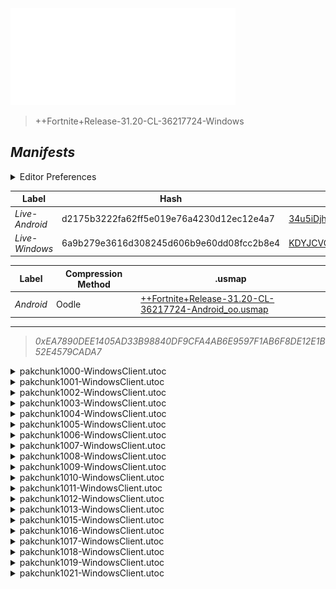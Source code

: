 <a href="#manifests">
  <img style="pointer-events: none" src="https://raw.githubusercontent.com/Tectors/fn-archive/master/.github/source/dependents/gen.31.20.svg" width="360" height="155"\>
</a>

 >  
  
  > ++Fortnite+Release-31.20-CL-36217724-Windows

## *Manifests*
<details>
  <summary>Editor Preferences</summary>

 > 
    ((Value="0x2C029947F8114A6E38BD9A4D83DCF7F6CAEC4AD14CEE7EBC015982FF26033523",Guid="003C8A31FF60E8C3BDBF4FB76A7CC4B8"),(Value="0x771B5F45A05F7958B93FA17734051005AD6524AF1E77EF0729E50D23CCD83411",Guid="15AA9676F80B50171D3C21E3020906B3"),(Value="0x51102F751931D43910BC0DADF758E846D4FB3F333C3853FD2B0A0C9C3D1826DF",Guid="174B492A98CE7D4047C016C29EF7D86D"),(Value="0x7E0BA3CF60EBC6C3C6FD220B714163F3342D29EE0041C2AE294AB15F75576C1C",Guid="2BEE5F951D6A3AA790943B18CE43C474"),(Value="0x7ACC4F45572E8109B4B71460C764CA75DE5E5FF6C2D7EA29AED65323BFF00BFF",Guid="527F2B6C4F2C5163258E0DB828A68B6B"),(Value="0xF5A0A4ECEBBEBC373082A61A099CAF0C55CD862CC319086FE5B90F7C793BA11A",Guid="5B7B9F3A14035E5B3984266770BD2CBA"),(Value="0xA028E5CA50C4A1D1E74F2F5BC59D4A4FDF437DB921B23C3CDFDCA6A353BDD6E5",Guid="6204514DD102F27477CE0D7A811CBBE5"),(Value="0x300E441E049CDFE588CD8946E6DD0C7DCE2CA2C545E539D50C24CA706E4AC8BD",Guid="664AE10E66BFDC167AE20432295E8F7F"),(Value="0x78E97FA16C507DB718C50B638C4C81ED229718D24B1B0AD6553E098209404996",Guid="6F9CD990050CE04CE577325C3A6FFC81"),(Value="0xDA90D268FF188321A0AA5B8BD2DE762D2B5C39FE4EDAA43F6C0F58D84C2924D3",Guid="856E286187F84C14D7808F68B4F04154"),(Value="0xAECDF13AFE72A43C7D31BBACEB31B44030FE8CD1173BBBA5A5AE8066BA75A8F1",Guid="95E3B6C026DC5455DCF2CEFE2C20C998"),(Value="0xA6948535FD648488EE1F591EEFF02AC1EAEE489C3C5A03F62F2DC20226911AA1",Guid="9FF6F385935B70741BCE31AD20DC71E3"),(Value="0xFE08E444D01584CB169613E45FAD4BCC090A14CA9D3F273D9CD1A0BBE6A11DDF",Guid="AB2F922860753269B1C2335CE5C0DD5D"),(Value="0xF7B0E14225E08C48C66D73F83BD476688328CF6E8C34FAF8B92277907C69CEDF",Guid="BBF6A8617FF257E7E4E0A36D174F975F"),(Value="0x53E5012DF616913E487AD51DF43AE8B412AB93C933A618FA5DDD0536F96FDE40",Guid="C76B70EC836344CCFB8762C4747B4263"),(Value="0x5592232E7772D74230E7FDB2D7457610E03822DAF68CE83107A71451F7D50835",Guid="CD0AD2786C8ED5931FF0499050A273CC"),(Value="0x90AF3CA8F4CAFD01F7321B179EE79047D96247F5C078587234491600538BBF33",Guid="D71B95B305E6875284CDF3F28DBDC2AF"),(Value="0x2E28306E900E223E85866C76EAB1FE6FD8FCF46D3F083AA4FB80222E217E34B3",Guid="E5DEC1C078C14E27A5FE8A9D0852A4C5"),(Value="0x3694D5F8D9E6CBFE9015681CFA1EBDBAD7202C515FC6F1FD9CA17D4E6DE23278",Guid="EB06D2E764EF6E03658811E0A1B7BBC9"),(Value="0x6B21339F10480F565A018E5B4F06AE51738C0F22A1C84AC6FD0660767157FA2C",Guid="F4242EAC57C7B6ED79960A59D7978A67"))
</details>

| Label | Hash | Route |
| - | - | - |
| *Live-Android* | d2175b3222fa62ff5e019e76a4230d12ec12e4a7 | [34u5iDjho9QfVJb2ikC7JJcVpb9eXQ](https://github.com/Tectors/fn-archive/blob/master/manifests/34u5iDjho9QfVJb2ikC7JJcVpb9eXQ.manifest) |
| *Live-Windows* | 6a9b279e3616d308245d606b9e60dd08fcc2b8e4 | [KDYJCVCYTVm2_bmT8ESUu_SN3_ebVQ](https://github.com/Tectors/fn-archive/blob/master/manifests/KDYJCVCYTVm2_bmT8ESUu_SN3_ebVQ.manifest) |


| Label | Compression Method | .usmap |
| - | - | - |
| *Android* | Oodle | [++Fortnite+Release-31.20-CL-36217724-Android_oo.usmap](https://github.com/Tectors/fn-archive/blob/master/manifests/mappings/++Fortnite+Release-31.20-CL-36217724-Android_oo.usmap) |

---

> *0xEA7890DEE1405AD33B98840DF9CFA4AB6E9597F1AB6F8DE12E1B52E4579CADA7*

<details>
  <summary>pakchunk1000-WindowsClient.utoc</summary>

 > 
    0x2C029947F8114A6E38BD9A4D83DCF7F6CAEC4AD14CEE7EBC015982FF26033523
    KEYCHAIN: 003C8A31FF60E8C3BDBF4FB76A7CC4B8:LAKZR/gRSm44vZpNg9z39srsStFM7n68AVmC/yYDNSM=

  </details>

<details>
  <summary>pakchunk1001-WindowsClient.utoc</summary>

 > 
    0x771B5F45A05F7958B93FA17734051005AD6524AF1E77EF0729E50D23CCD83411
    KEYCHAIN: 15AA9676F80B50171D3C21E3020906B3:dxtfRaBfeVi5P6F3NAUQBa1lJK8ed+8HKeUNI8zYNBE=

  </details>

<details>
  <summary>pakchunk1002-WindowsClient.utoc</summary>

 > 
    0x51102F751931D43910BC0DADF758E846D4FB3F333C3853FD2B0A0C9C3D1826DF
    KEYCHAIN: 174B492A98CE7D4047C016C29EF7D86D:URAvdRkx1DkQvA2t91joRtT7PzM8OFP9KwoMnD0YJt8=

  <img src="https://raw.githubusercontent.com/Tectors/fn-archive/master/.github/source/dependents/referred/EID_Snippet_Sync_Owned.svg" width="100"> <img src="https://raw.githubusercontent.com/Tectors/fn-archive/master/.github/source/dependents/referred/EID_Snippet_Sync_Follower.svg" width="100"> <img src="https://raw.githubusercontent.com/Tectors/fn-archive/master/.github/source/dependents/referred/EID_Snippet_Sync.svg" width="100"> <img src="https://raw.githubusercontent.com/Tectors/fn-archive/master/.github/source/dependents/referred/EID_Snippet_Owned_Follower.svg" width="100"> <img src="https://raw.githubusercontent.com/Tectors/fn-archive/master/.github/source/dependents/referred/EID_Snippet.svg" width="100"> 
</details>

<details>
  <summary>pakchunk1003-WindowsClient.utoc</summary>

 > 
    0x7E0BA3CF60EBC6C3C6FD220B714163F3342D29EE0041C2AE294AB15F75576C1C
    KEYCHAIN: 2BEE5F951D6A3AA790943B18CE43C474:fgujz2DrxsPG/SILcUFj8zQtKe4AQcKuKUqxX3VXbBw=

  <img src="https://raw.githubusercontent.com/Tectors/fn-archive/master/.github/source/dependents/referred/EID_Disband.svg" width="100"> 
</details>

<details>
  <summary>pakchunk1004-WindowsClient.utoc</summary>

 > 
    0x7ACC4F45572E8109B4B71460C764CA75DE5E5FF6C2D7EA29AED65323BFF00BFF
    KEYCHAIN: 527F2B6C4F2C5163258E0DB828A68B6B:esxPRVcugQm0txRgx2TKdd5eX/bC1+oprtZTI7/wC/8=

  <img src="https://raw.githubusercontent.com/Tectors/fn-archive/master/.github/source/dependents/referred/Wrap_ElegantLily.svg" width="100"> <img src="https://raw.githubusercontent.com/Tectors/fn-archive/master/.github/source/dependents/referred/Backpack_ElegantLilyCharm.svg" width="100"> 
</details>

<details>
  <summary>pakchunk1005-WindowsClient.utoc</summary>

 > 
    0xF5A0A4ECEBBEBC373082A61A099CAF0C55CD862CC319086FE5B90F7C793BA11A
    KEYCHAIN: 5B7B9F3A14035E5B3984266770BD2CBA:9aCk7Ou+vDcwgqYaCZyvDFXNhizDGQhv5bkPfHk7oRo=

  <img src="https://raw.githubusercontent.com/Tectors/fn-archive/master/.github/source/dependents/referred/Wrap_MiddleSock.svg" width="100"> <img src="https://raw.githubusercontent.com/Tectors/fn-archive/master/.github/source/dependents/referred/Pickaxe_MiddleSock.svg" width="100"> <img src="https://raw.githubusercontent.com/Tectors/fn-archive/master/.github/source/dependents/referred/Glider_MiddleSock.svg" width="100"> <img src="https://raw.githubusercontent.com/Tectors/fn-archive/master/.github/source/dependents/referred/EID_MiddleSock.svg" width="100"> <img src="https://raw.githubusercontent.com/Tectors/fn-archive/master/.github/source/dependents/referred/Character_MiddleSock.svg" width="100"> <img src="https://raw.githubusercontent.com/Tectors/fn-archive/master/.github/source/dependents/referred/Backpack_MiddleSock.svg" width="100"> 
</details>

<details>
  <summary>pakchunk1006-WindowsClient.utoc</summary>

 > 
    0xA028E5CA50C4A1D1E74F2F5BC59D4A4FDF437DB921B23C3CDFDCA6A353BDD6E5
    KEYCHAIN: 6204514DD102F27477CE0D7A811CBBE5:oCjlylDEodHnTy9bxZ1KT99Dfbkhsjw839ymo1O91uU=

  <img src="https://raw.githubusercontent.com/Tectors/fn-archive/master/.github/source/dependents/referred/EID_Distraught.svg" width="100"> 
</details>

<details>
  <summary>pakchunk1007-WindowsClient.utoc</summary>

 > 
    0x300E441E049CDFE588CD8946E6DD0C7DCE2CA2C545E539D50C24CA706E4AC8BD
    KEYCHAIN: 664AE10E66BFDC167AE20432295E8F7F:MA5EHgSc3+WIzYlG5t0Mfc4sosVF5TnVDCTKcG5KyL0=

  <img src="https://raw.githubusercontent.com/Tectors/fn-archive/master/.github/source/dependents/referred/Wrap_SweetLetter.svg" width="100"> <img src="https://raw.githubusercontent.com/Tectors/fn-archive/master/.github/source/dependents/referred/Pickaxe_SweetLetter.svg" width="100"> <img src="https://raw.githubusercontent.com/Tectors/fn-archive/master/.github/source/dependents/referred/Character_SweetLetter.svg" width="100"> <img src="https://raw.githubusercontent.com/Tectors/fn-archive/master/.github/source/dependents/referred/Backpack_SweetLetter.svg" width="100"> 
</details>

<details>
  <summary>pakchunk1008-WindowsClient.utoc</summary>

 > 
    0x78E97FA16C507DB718C50B638C4C81ED229718D24B1B0AD6553E098209404996
    KEYCHAIN: 6F9CD990050CE04CE577325C3A6FFC81:eOl/oWxQfbcYxQtjjEyB7SKXGNJLGwrWVT4JgglASZY=

  <img src="https://raw.githubusercontent.com/Tectors/fn-archive/master/.github/source/dependents/referred/EID_Chorus.svg" width="100"> 
</details>

<details>
  <summary>pakchunk1009-WindowsClient.utoc</summary>

 > 
    0xDA90D268FF188321A0AA5B8BD2DE762D2B5C39FE4EDAA43F6C0F58D84C2924D3
    KEYCHAIN: 856E286187F84C14D7808F68B4F04154:2pDSaP8YgyGgqluL0t52LStcOf5O2qQ/bA9Y2EwpJNM=

  </details>

<details>
  <summary>pakchunk1010-WindowsClient.utoc</summary>

 > 
    0xAECDF13AFE72A43C7D31BBACEB31B44030FE8CD1173BBBA5A5AE8066BA75A8F1
    KEYCHAIN: 95E3B6C026DC5455DCF2CEFE2C20C998:rs3xOv5ypDx9Mbus6zG0QDD+jNEXO7ulpa6AZrp1qPE=

  <img src="https://raw.githubusercontent.com/Tectors/fn-archive/master/.github/source/dependents/referred/EID_Encounter.svg" width="100"> 
</details>

<details>
  <summary>pakchunk1011-WindowsClient.utoc</summary>

 > 
    0xA6948535FD648488EE1F591EEFF02AC1EAEE489C3C5A03F62F2DC20226911AA1
    KEYCHAIN: 9FF6F385935B70741BCE31AD20DC71E3:ppSFNf1khIjuH1ke7/AqweruSJw8WgP2Ly3CAiaRGqE=

  </details>

<details>
  <summary>pakchunk1012-WindowsClient.utoc</summary>

 > 
    0xFE08E444D01584CB169613E45FAD4BCC090A14CA9D3F273D9CD1A0BBE6A11DDF
    KEYCHAIN: AB2F922860753269B1C2335CE5C0DD5D:/gjkRNAVhMsWlhPkX61LzAkKFMqdPyc9nNGgu+ahHd8=

  <img src="https://raw.githubusercontent.com/Tectors/fn-archive/master/.github/source/dependents/referred/EID_Melody.svg" width="100"> 
</details>

<details>
  <summary>pakchunk1013-WindowsClient.utoc</summary>

 > 
    0xF7B0E14225E08C48C66D73F83BD476688328CF6E8C34FAF8B92277907C69CEDF
    KEYCHAIN: BBF6A8617FF257E7E4E0A36D174F975F:97DhQiXgjEjGbXP4O9R2aIMoz26MNPr4uSJ3kHxpzt8=

  <img src="https://raw.githubusercontent.com/Tectors/fn-archive/master/.github/source/dependents/referred/Wrap_CattleJar.svg" width="100"> <img src="https://raw.githubusercontent.com/Tectors/fn-archive/master/.github/source/dependents/referred/Pickaxe_CattleJar.svg" width="100"> <img src="https://raw.githubusercontent.com/Tectors/fn-archive/master/.github/source/dependents/referred/EID_CattleJar.svg" width="100"> 
</details>

<details>
  <summary>pakchunk1015-WindowsClient.utoc</summary>

 > 
    0x53E5012DF616913E487AD51DF43AE8B412AB93C933A618FA5DDD0536F96FDE40
    KEYCHAIN: C76B70EC836344CCFB8762C4747B4263:U+UBLfYWkT5IetUd9DrotBKrk8kzphj6Xd0FNvlv3kA=

  <img src="https://raw.githubusercontent.com/Tectors/fn-archive/master/.github/source/dependents/referred/EID_Dignified.svg" width="100"> 
</details>

<details>
  <summary>pakchunk1016-WindowsClient.utoc</summary>

 > 
    0x5592232E7772D74230E7FDB2D7457610E03822DAF68CE83107A71451F7D50835
    KEYCHAIN: CD0AD2786C8ED5931FF0499050A273CC:VZIjLndy10Iw5/2y10V2EOA4Itr2jOgxB6cUUffVCDU=

  <img src="https://raw.githubusercontent.com/Tectors/fn-archive/master/.github/source/dependents/referred/EID_Asteroid.svg" width="100"> 
</details>

<details>
  <summary>pakchunk1017-WindowsClient.utoc</summary>

 > 
    0x90AF3CA8F4CAFD01F7321B179EE79047D96247F5C078587234491600538BBF33
    KEYCHAIN: D71B95B305E6875284CDF3F28DBDC2AF:kK88qPTK/QH3MhsXnueQR9liR/XAeFhyNEkWAFOLvzM=

  </details>

<details>
  <summary>pakchunk1018-WindowsClient.utoc</summary>

 > 
    0x2E28306E900E223E85866C76EAB1FE6FD8FCF46D3F083AA4FB80222E217E34B3
    KEYCHAIN: E5DEC1C078C14E27A5FE8A9D0852A4C5:LigwbpAOIj6Fhmx26rH+b9j89G0/CDqk+4AiLiF+NLM=

  <img src="https://raw.githubusercontent.com/Tectors/fn-archive/master/.github/source/dependents/referred/Wrap_FreeDrive.svg" width="100"> <img src="https://raw.githubusercontent.com/Tectors/fn-archive/master/.github/source/dependents/referred/Pickaxe_FreeDrive.svg" width="100"> <img src="https://raw.githubusercontent.com/Tectors/fn-archive/master/.github/source/dependents/referred/Character_FreeDrive.svg" width="100"> <img src="https://raw.githubusercontent.com/Tectors/fn-archive/master/.github/source/dependents/referred/Backpack_FreeDrive.svg" width="100"> 
</details>

<details>
  <summary>pakchunk1019-WindowsClient.utoc</summary>

 > 
    0x3694D5F8D9E6CBFE9015681CFA1EBDBAD7202C515FC6F1FD9CA17D4E6DE23278
    KEYCHAIN: EB06D2E764EF6E03658811E0A1B7BBC9:NpTV+Nnmy/6QFWgc+h69utcgLFFfxvH9nKF9Tm3iMng=

  <img src="https://raw.githubusercontent.com/Tectors/fn-archive/master/.github/source/dependents/referred/EID_Canine.svg" width="100"> 
</details>

<details>
  <summary>pakchunk1021-WindowsClient.utoc</summary>

 > 
    0x6B21339F10480F565A018E5B4F06AE51738C0F22A1C84AC6FD0660767157FA2C
    KEYCHAIN: F4242EAC57C7B6ED79960A59D7978A67:ayEznxBID1ZaAY5bTwauUXOMDyKhyErG/QZgdnFX+iw=

  </details>

